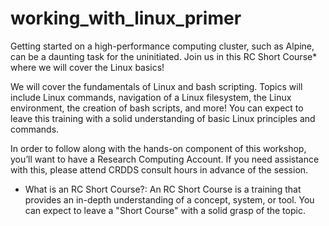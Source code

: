 # working_with_linux_primer
Getting started on a high-performance computing cluster, such as Alpine, can be a daunting task for the uninitiated. Join us in this RC Short Course* where we will cover the Linux basics!

We will cover the fundamentals of Linux and bash scripting. Topics will include Linux commands, navigation of a Linux filesystem, the Linux environment, the creation of bash scripts, and more! You can expect to leave this training with a solid understanding of basic Linux principles and commands.

In order to follow along with the hands-on component of this workshop, you’ll want to have a Research Computing Account. If you need assistance with this, please attend CRDDS consult hours in advance of the session.

* What is an RC Short Course?: An RC Short Course is a training that provides an in-depth understanding of a concept, system, or tool. You can expect to leave a "Short Course" with a solid grasp of the topic.
